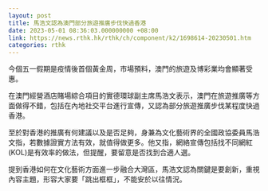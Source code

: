 ```yaml
---
layout: post
title: 馬浩文認為澳門部分旅遊推廣步伐快過香港
date: 2023-05-01 08:36:03.000000000 +08:00
link: https://news.rthk.hk/rthk/ch/component/k2/1698614-20230501.htm
categories: rthk
---
```


今個五一假期是疫情後首個黃金周，市場預料，澳門的旅遊及博彩業均會顯著受惠。

在澳門經營酒店賭場綜合項目的實德環球副主席馬浩文表示，澳門在旅遊推廣等方面做得不錯，包括在內地社交平台進行宣傳，又認為部分旅遊推廣步伐某程度快過香港。

至於對香港的推廣有何建議以及是否足夠，身兼為文化藝術界的全國政協委員馬浩文指，若數據證實方法有效，就值得做更多。他又指，網絡宣傳包括找不同網紅(KOL)是有效率的做法，但提醒，要留意是否找到合適人選。

提到香港如何在文化藝術方面進一步融合大灣區，馬浩文認為關鍵是要創新，重視內容主題，形容大家要「跳出框框」，不能安於以往情況。
